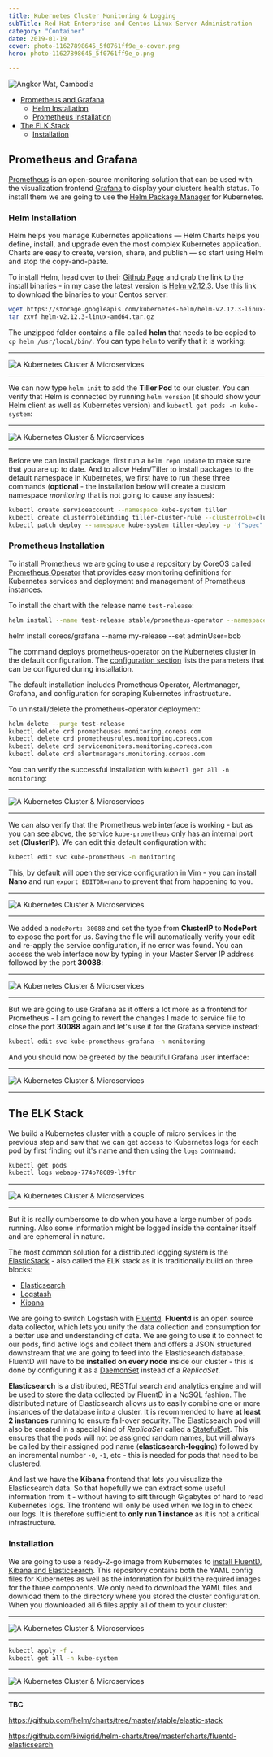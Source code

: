 ```yaml
---
title: Kubernetes Cluster Monitoring & Logging
subTitle: Red Hat Enterprise and Centos Linux Server Administration
category: "Container"
date: 2019-01-19
cover: photo-11627898645_5f0761ff9e_o-cover.png
hero: photo-11627898645_5f0761ff9e_o.png

---
```


![Angkor Wat, Cambodia](./photo-11627898645_5f0761ff9e_o.png)


<!-- TOC -->

- [Prometheus and Grafana](#prometheus-and-grafana)
  - [Helm Installation](#helm-installation)
  - [Prometheus Installation](#prometheus-installation)
- [The ELK Stack](#the-elk-stack)
  - [Installation](#installation)

<!-- /TOC -->



## Prometheus and Grafana


[Prometheus](https://prometheus.io) is an open-source monitoring solution that can be used with the visualization frontend [Grafana](https://grafana.com) to display your clusters health status. To install them we are going to use the [Helm Package Manager](https://helm.sh) for Kubernetes.


### Helm Installation

Helm helps you manage Kubernetes applications — Helm Charts helps you define, install, and upgrade even the most complex Kubernetes application. Charts are easy to create, version, share, and publish — so start using Helm and stop the copy-and-paste.


To install Helm, head over to their [Github Page](https://github.com/helm/helm/) and grab the link to the install binaries - in my case the latest version is [Helm v2.12.3](https://github.com/helm/helm/releases/tag/v2.12.3). Use this link to download the binaries to your Centos server:


```bash
wget https://storage.googleapis.com/kubernetes-helm/helm-v2.12.3-linux-amd64.tar.gz
tar zxvf helm-v2.12.3-linux-amd64.tar.gz
```

The unzipped folder contains a file called __helm__ that needs to be copied to `cp helm /usr/local/bin/`. You can type `helm` to verify that it is working:


---

![A Kubernetes Cluster & Microservices](./kubernetes_logging_04.png)

---


We can now type `helm init` to add the __Tiller Pod__ to our cluster. You can verify that Helm is connected by running `helm version` (it should show your Helm client as well as Kubernetes version) and `kubectl get pods -n kube-system`:


---

![A Kubernetes Cluster & Microservices](./kubernetes_logging_05.png)

---



Before we can install package, first run a `helm repo update` to make sure that you are up to date. And to allow Helm/Tiller to install packages to the default namespace in Kubernetes, we first have to run these three commands (__optional__ - the installation below will create a custom namespace _monitoring_ that is not going to cause any issues):


```bash
kubectl create serviceaccount --namespace kube-system tiller
kubectl create clusterrolebinding tiller-cluster-rule --clusterrole=cluster-admin --serviceaccount=kube-system:tiller
kubectl patch deploy --namespace kube-system tiller-deploy -p '{"spec":{"template":{"spec":{"serviceAccount":"tiller"}}}}' 
```


### Prometheus Installation

To install Prometheus we are going to use a repository by CoreOS called [Prometheus Operator](https://github.com/helm/charts/tree/master/stable/prometheus-operator) that provides easy monitoring definitions for Kubernetes services and deployment and management of Prometheus instances.


<!--
__Deprecation Warning__ Check [stable/prometheus-operator](https://github.com/helm/charts/tree/master/stable/prometheus-operator)!

To install it with Helm we need [those 3 commands](https://github.com/coreos/prometheus-operator/tree/master/helm)


```bash
helm repo add coreos https://s3-eu-west-1.amazonaws.com/coreos-charts/stable/
helm install coreos/prometheus-operator --name prometheus-operator --namespace monitoring
helm install coreos/kube-prometheus --name kube-prometheus --namespace monitoring
```

> If you need to uninstall those packages later, you need to use the __purge__ flag: `helm delete --purge  prometheus-operator` and `helm delete --purge  kube-prometheus`
-->


To install the chart with the release name `test-release`:


```bash
helm install --name test-release stable/prometheus-operator --namespace monitoring
```
helm install coreos/grafana --name my-release --set adminUser=bob

The command deploys prometheus-operator on the Kubernetes cluster in the default configuration. The [configuration section](https://github.com/helm/charts/tree/master/stable/prometheus-operator#configuration) lists the parameters that can be configured during installation.

The default installation includes Prometheus Operator, Alertmanager, Grafana, and configuration for scraping Kubernetes infrastructure.


To uninstall/delete the prometheus-operator deployment:


```bash
helm delete --purge test-release
kubectl delete crd prometheuses.monitoring.coreos.com
kubectl delete crd prometheusrules.monitoring.coreos.com
kubectl delete crd servicemonitors.monitoring.coreos.com
kubectl delete crd alertmanagers.monitoring.coreos.com
```




You can verify the successful installation with `kubectl get all -n monitoring`:


---

![A Kubernetes Cluster & Microservices](./kubernetes_logging_06.png)

---


We can also verify that the Prometheus web interface is working - but as you can see above, the service `kube-prometheus` only has an internal port set (__ClusterIP__). We can edit this default configuration with:



```bash
kubectl edit svc kube-prometheus -n monitoring
```


This, by default will open the service configuration in Vim - you can install __Nano__ and run `export EDITOR=nano` to prevent that from happening to you.


---

![A Kubernetes Cluster & Microservices](./kubernetes_logging_07.png)

---


We added a `nodePort: 30088` and set the type from __ClusterIP__ to __NodePort__ to expose the port for us. Saving the file will automatically verify your edit and re-apply the service configuration, if no error was found. You can access the web interface now by typing in your Master Server IP address followed by the port __30088__:


---

![A Kubernetes Cluster & Microservices](./kubernetes_logging_08.png)

---


But we are going to use Grafana as it offers a lot more as a frontend for Prometheus - I am going to revert the changes I made to service file to close the port __30088__ again and let's use it for the Grafana service instead:


```bash
kubectl edit svc kube-prometheus-grafana -n monitoring
```


And you should now be greeted by the beautiful Grafana user interface:


---

![A Kubernetes Cluster & Microservices](./kubernetes_logging_09.png)

---









## The ELK Stack

We build a Kubernetes cluster with a couple of micro services in the previous step and saw that we can get access to Kubernetes logs for each pod by first finding out it's name and then using the `logs` command:


```bash
kubectl get pods
kubectl logs webapp-774b78689-l9ftr
```


---

![A Kubernetes Cluster & Microservices](./kubernetes_logging_01.png)

---


But it is really cumbersome to do when you have a large number of pods running. Also some information might be logged inside the container itself and are ephemeral in nature.


The most common solution for a distributed logging system is the [ElasticStack](https://www.elastic.co) - also called the ELK stack as it is traditionally build on three blocks:


* [Elasticsearch](https://hub.docker.com/_/elasticsearch)
* [Logstash](https://hub.docker.com/_/logstash)
* [Kibana](https://hub.docker.com/_/kibana)


We are going to switch Logstash with [Fluentd](https://www.fluentd.org). __Fluentd__ is an open source data collector, which lets you unify the data collection and consumption for a better use and understanding of data. We are going to use it to connect to our pods, find active logs and collect them and offers a JSON structured downstream that we are going to feed into the Elasticsearch database. FluentD will have to be __installed on every node__ inside our cluster - this is done by configuring it as a [DaemonSet](https://kubernetes.io/docs/concepts/workloads/controllers/daemonset/) instead of a _ReplicaSet_.


__Elasticsearch__ is a distributed, RESTful search and analytics engine and will be used to store the data collected by FluentD in a NoSQL fashion. The distributed nature of Elasticsearch allows us to easily combine one or more instances of the database into a cluster. It is recommended to have __at least 2 instances__ running to ensure fail-over security. The Elasticsearch pod will also be created in a special kind of _ReplicaSet_ called a [StatefulSet](https://kubernetes.io/docs/concepts/workloads/controllers/statefulset/). This ensures that the pods will not be assigned random names, but will always be called by their assigned pod name (__elasticsearch-logging__) followed by an incremental number `-0`, `-1`, etc - this is needed for pods that need to be clustered.


And last we have the __Kibana__ frontend that lets you visualize the Elasticsearch data. So that hopefully we can extract some useful information from it - without having to sift through Gigabytes of hard to read Kubernetes logs. The frontend will only be used when we log in to check our logs. It is therefore sufficient to __only run 1 instance__ as it is not a critical infrastructure.


### Installation

We are going to use a ready-2-go image from Kubernetes to [install FluentD, Kibana and Elasticsearch](https://github.com/kubernetes/kubernetes/tree/master/cluster/addons/fluentd-elasticsearch). This repository contains both the YAML config files for Kubernetes as well as the information for build the required images for the three components. We only need to download the YAML files and download them to the directory where you stored the cluster configuration. When you downloaded all 6 files apply all of them to your cluster:


---

![A Kubernetes Cluster & Microservices](./kubernetes_logging_02.png)

---



```bash
kubectl apply -f .
kubectl get all -n kube-system
```


---

![A Kubernetes Cluster & Microservices](./kubernetes_logging_03.png)

---


__TBC__


https://github.com/helm/charts/tree/master/stable/elastic-stack

https://github.com/kiwigrid/helm-charts/tree/master/charts/fluentd-elasticsearch













